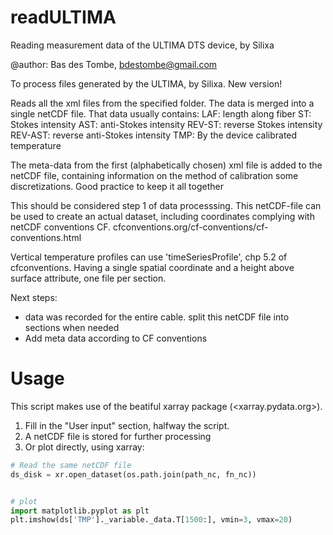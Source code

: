 # readULTIMA
Reading measurement data of the ULTIMA DTS device, by Silixa

@author: Bas des Tombe, bdestombe@gmail.com

To process files generated by the ULTIMA, by Silixa. New version!

Reads all the xml files from the specified folder. The data is merged into a
single netCDF file. That data usually contains:
LAF: length along fiber
ST: Stokes intensity
AST: anti-Stokes intensity
REV-ST: reverse Stokes intensity
REV-AST: reverse anti-Stokes intensity
TMP: By the device calibrated temperature

The meta-data from the first (alphabetically chosen) xml
file is added to the netCDF file, containing information on the method of
calibration some discretizations. Good practice to keep it all together

This should be considered step 1 of data processsing. This netCDF-file can be
used to create an actual dataset, including coordinates complying with
netCDF conventions CF. cfconventions.org/cf-conventions/cf-conventions.html

Vertical temperature profiles can use 'timeSeriesProfile', chp 5.2 of
cfconventions. Having a single spatial coordinate and a height above surface
attribute, one file per section.

Next steps:
- data was recorded for the entire cable. split this netCDF file into sections
    when needed
- Add meta data according to CF conventions


# Usage
This script makes use of the beatiful xarray package (<xarray.pydata.org>).

1. Fill in the "User input" section, halfway the script.
2. A netCDF file is stored for further processing
3. Or plot directly, using xarray:
```python
# Read the same netCDF file
ds_disk = xr.open_dataset(os.path.join(path_nc, fn_nc))


# plot
import matplotlib.pyplot as plt
plt.imshow(ds['TMP']._variable._data.T[1500:], vmin=3, vmax=20)
```

